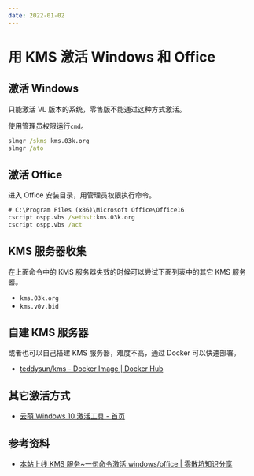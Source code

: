 ```yaml
---
date: 2022-01-02
---
```


# 用 KMS 激活 Windows 和 Office

## 激活 Windows

只能激活 VL 版本的系统，零售版不能通过这种方式激活。

<!-- more -->

使用管理员权限运行`cmd`。

```cmd
slmgr /skms kms.03k.org
slmgr /ato
```

## 激活 Office

进入 Office 安装目录，用管理员权限执行命令。

```cmd
# C:\Program Files (x86)\Microsoft Office\Office16
cscript ospp.vbs /sethst:kms.03k.org
cscript ospp.vbs /act
```

## KMS 服务器收集

在上面命令中的 KMS 服务器失效的时候可以尝试下面列表中的其它 KMS 服务器。

- `kms.03k.org`
- `kms.v0v.bid`

## 自建 KMS 服务器

或者也可以自己搭建 KMS 服务器，难度不高，通过 Docker 可以快速部署。

- [teddysun/kms - Docker Image | Docker Hub](https://hub.docker.com/r/teddysun/kms)

## 其它激活方式

- [云萌 Windows 10 激活工具 - 首页](https://cmwtat.cloudmoe.com/cn.html)

## 参考资料

- [本站上线 KMS 服务~一句命令激活 windows/office | 零散坑知识分享](https://03k.org/kms.html)
